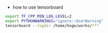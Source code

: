 * how to use tensorboard
~~~bash
export TF_CPP_MIN_LOG_LEVEL=2
export PYTHONWARNINGS="ignore::UserWarning"
tensorboard --logdir /home/hoge/works/***
~~~
